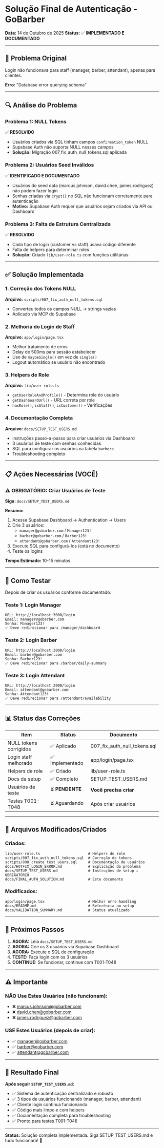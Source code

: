 # Solução Final de Autenticação - GoBarber

**Data:** 14 de Outubro de 2025
**Status:** ✅ **IMPLEMENTADO E DOCUMENTADO**

---

## 🎯 Problema Original

Login não funcionava para staff (manager, barber, attendant), apenas para clientes.

**Erro:** "Database error querying schema"

---

## 🔍 Análise do Problema

### Problema 1: NULL Tokens
✅ **RESOLVIDO**
- Usuários criados via SQL tinham campos `confirmation_token` NULL
- Supabase Auth não suporta NULL nesses campos
- **Solução:** Migração 007_fix_auth_null_tokens.sql aplicada

### Problema 2: Usuários Seed Inválidos
✅ **IDENTIFICADO E DOCUMENTADO**
- Usuários do seed data (marcus.johnson, david.chen, james.rodriguez) não podem fazer login
- Senhas criadas via `crypt()` no SQL não funcionam corretamente para autenticação
- **Motivo:** Supabase Auth requer que usuários sejam criados via API ou Dashboard

### Problema 3: Falta de Estrutura Centralizada
✅ **RESOLVIDO**
- Cada tipo de login (customer vs staff) usava código diferente
- Falta de helpers para determinar roles
- **Solução:** Criado `lib/user-role.ts` com funções utilitárias

---

## ✅ Solução Implementada

### 1. Correção dos Tokens NULL
**Arquivo:** `scripts/007_fix_auth_null_tokens.sql`
- Converteu todos os campos NULL → strings vazias
- Aplicado via MCP do Supabase

### 2. Melhoria do Login de Staff
**Arquivo:** `app/login/page.tsx`
- Melhor tratamento de erros
- Delay de 500ms para sessão estabelecer
- Uso de `maybeSingle()` em vez de `single()`
- Logout automático se usuário não encontrado

### 3. Helpers de Role
**Arquivo:** `lib/user-role.ts`
- `getUserRoleAndProfile()` - Determina role do usuário
- `getDashboardUrl()` - URL correta por role
- `hasRole()`, `isStaff()`, `isCustomer()` - Verificações

### 4. Documentação Completa
**Arquivo:** `docs/SETUP_TEST_USERS.md`
- Instruções passo-a-passo para criar usuários via Dashboard
- 3 usuários de teste com senhas conhecidas
- SQL para configurar os usuários na tabela `barbers`
- Troubleshooting completo

---

## 📋 Ações Necessárias (VOCÊ)

### ⚠️ OBRIGATÓRIO: Criar Usuários de Teste

**Siga:** `docs/SETUP_TEST_USERS.md`

**Resumo:**
1. Acesse Supabase Dashboard → Authentication → Users
2. Crie 3 usuários:
   - `manager@gobarber.com` / `Manager123!`
   - `barber@gobarber.com` / `Barber123!`
   - `attendant@gobarber.com` / `Attendant123!`
3. Execute SQL para configurá-los (está no documento)
4. Teste os logins

**Tempo Estimado:** 10-15 minutos

---

## 🧪 Como Testar

Depois de criar os usuários conforme documentado:

### Teste 1: Login Manager
```
URL: http://localhost:3000/login
Email: manager@gobarber.com
Senha: Manager123!
✅ Deve redirecionar para /manager/dashboard
```

### Teste 2: Login Barber
```
URL: http://localhost:3000/login
Email: barber@gobarber.com
Senha: Barber123!
✅ Deve redirecionar para /barber/daily-summary
```

### Teste 3: Login Attendant
```
URL: http://localhost:3000/login
Email: attendant@gobarber.com
Senha: Attendant123!
✅ Deve redirecionar para /attendant/availability
```

---

## 📊 Status das Correções

| Item | Status | Documento |
|------|--------|-----------|
| NULL tokens corrigidos | ✅ Aplicado | 007_fix_auth_null_tokens.sql |
| Login staff melhorado | ✅ Implementado | app/login/page.tsx |
| Helpers de role | ✅ Criado | lib/user-role.ts |
| Docs de setup | ✅ Completo | SETUP_TEST_USERS.md |
| Usuários de teste | ⏳ **PENDENTE** | **Você precisa criar** |
| Testes T001-T048 | ⏳ Aguardando | Após criar usuários |

---

## 🔧 Arquivos Modificados/Criados

### Criados:
```
lib/user-role.ts                      # Helpers de role
scripts/007_fix_auth_null_tokens.sql  # Correção de tokens
scripts/008_create_test_users.sql     # Documentação de usuários
docs/HOTFIX_LOGIN_ERROR.md            # Explicação do problema
docs/SETUP_TEST_USERS.md              # Instruções de setup ⚠️ OBRIGATÓRIO
docs/FINAL_AUTH_SOLUTION.md           # Este documento
```

### Modificados:
```
app/login/page.tsx                    # Melhor erro handling
docs/README.md                        # Referência ao setup
docs/VALIDATION_SUMMARY.md            # Status atualizado
```

---

## 🚀 Próximos Passos

1. **AGORA:** Leia `docs/SETUP_TEST_USERS.md`
2. **AGORA:** Crie os 3 usuários via Supabase Dashboard
3. **AGORA:** Execute o SQL de configuração
4. **TESTE:** Faça login com os 3 usuários
5. **CONTINUE:** Se funcionar, continue com T001-T048

---

## ⚠️ Importante

### NÃO Use Estes Usuários (não funcionam):
- ❌ marcus.johnson@gobarber.com
- ❌ david.chen@gobarber.com
- ❌ james.rodriguez@gobarber.com

### USE Estes Usuários (depois de criar):
- ✅ manager@gobarber.com
- ✅ barber@gobarber.com
- ✅ attendant@gobarber.com

---

## 🎉 Resultado Final

**Após seguir `SETUP_TEST_USERS.md`:**
- ✅ Sistema de autenticação centralizado e robusto
- ✅ 3 tipos de usuários funcionando (manager, barber, attendant)
- ✅ Cliente login continua funcionando
- ✅ Código mais limpo e com helpers
- ✅ Documentação completa para troubleshooting
- ✅ Pronto para testes T001-T048

---

**Status:** Solução completa implementada. Siga SETUP_TEST_USERS.md e tudo funcionará! 🚀
